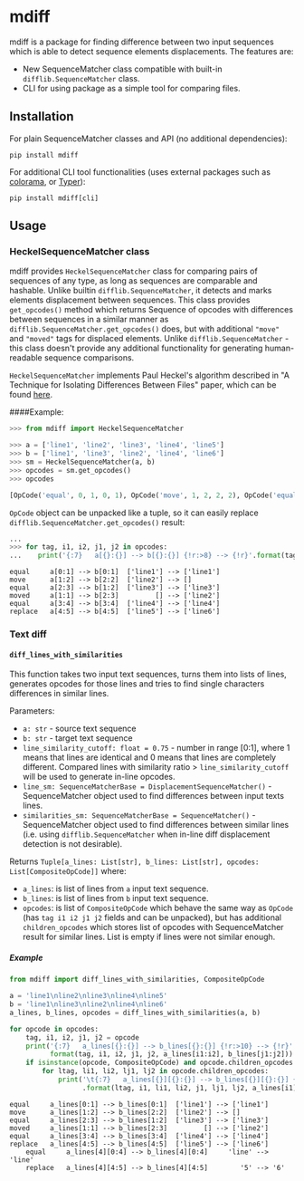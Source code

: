 # mdiff
mdiff is a package for finding difference between two input sequences which is able to detect sequence elements displacements.
The features are:
* New SequenceMatcher class compatible with built-in `difflib.SequenceMatcher` class.
* CLI for using package as a simple tool for comparing files.

## Installation
For plain SequenceMatcher classes and API (no additional dependencies):
```console
pip install mdiff
```

For additional CLI tool functionalities (uses external packages such as [colorama](https://github.com/tartley/colorama), 
or [Typer](https://github.com/tiangolo/typer)):
```console
pip install mdiff[cli]
```

## Usage

### HeckelSequenceMatcher class
mdiff provides `HeckelSequenceMatcher` class for comparing pairs of sequences of any type, as long as sequences
are comparable and hashable. Unlike builtin `difflib.SequenceMatcher`, it detects and marks elements
displacement between sequences. This class provides `get_opcodes()` method which returns Sequence of opcodes
with differences between sequences in a similar manner as `difflib.SequenceMatcher.get_opcodes()` does, but
with additional `"move"` and `"moved"` tags for displaced elements. 
Unlike `difflib.SequenceMatcher` - this class doesn't provide any additional functionality for generating
human-readable sequence comparisons.

`HeckelSequenceMatcher` implements Paul Heckel's algorithm described in
"A Technique for Isolating Differences Between Files" paper, which can be found
[here](http://documents.scribd.com/docs/10ro9oowpo1h81pgh1as.pdf).



####Example:
```python
>>> from mdiff import HeckelSequenceMatcher

>>> a = ['line1', 'line2', 'line3', 'line4', 'line5']
>>> b = ['line1', 'line3', 'line2', 'line4', 'line6']
>>> sm = HeckelSequenceMatcher(a, b)
>>> opcodes = sm.get_opcodes()
>>> opcodes

[OpCode('equal', 0, 1, 0, 1), OpCode('move', 1, 2, 2, 2), OpCode('equal', 2, 3, 1, 2), OpCode('moved', 1, 1, 2, 3), OpCode('equal', 3, 4, 3, 4), OpCode('replace', 4, 5, 4, 5)]
```

`OpCode` object can be unpacked like a tuple, so it can easily replace `difflib.SequenceMatcher.get_opcodes()` result:
```python
...
>>> for tag, i1, i2, j1, j2 in opcodes:
...    print('{:7}   a[{}:{}] --> b[{}:{}] {!r:>8} --> {!r}'.format(tag, i1, i2, j1, j2, a[i1:i2], b[j1:j2]))
```
```console
equal     a[0:1] --> b[0:1]  ['line1'] --> ['line1']
move      a[1:2] --> b[2:2]  ['line2'] --> []
equal     a[2:3] --> b[1:2]  ['line3'] --> ['line3']
moved     a[1:1] --> b[2:3]         [] --> ['line2']
equal     a[3:4] --> b[3:4]  ['line4'] --> ['line4']
replace   a[4:5] --> b[4:5]  ['line5'] --> ['line6']
```

### Text diff
#### `diff_lines_with_similarities`
This function takes two input text sequences, turns them into lists of lines, generates opcodes for those lines
and tries to find single characters differences in similar lines.

Parameters:
* `a: str` - source text sequence
* `b: str` - target text sequence
* `line_similarity_cutoff: float = 0.75` - number in range [0:1], where 1 means that lines are identical and 0 means that lines are completely different. Compared lines with similarity ratio > `line_similarity_cutoff` will be used to generate in-line opcodes.
* `line_sm: SequenceMatcherBase = DisplacementSequenceMatcher()` - SequenceMatcher object used to find differences between input texts lines.
* `similarities_sm: SequenceMatcherBase = SequenceMatcher()` - SequenceMatcher object used to find differences between similar lines (i.e. using `difflib.SequenceMatcher` when in-line diff displacement detection is not desirable).

Returns `Tuple[a_lines: List[str], b_lines: List[str], opcodes: List[CompositeOpCode]]` where:
* `a_lines`: is list of lines from `a` input text sequence.
* `b_lines`: is list of lines from `b` input text sequence.
* `opcodes`: is list of `CompositeOpCode` which behave the same way as `OpCode` (has `tag i1 i2 j1 j2` fields and can be unpacked), but has additional `children_opcodes` which stores list of opcodes with SequenceMatcher result for similar lines. List is empty if lines were not similar enough.

##### Example
```python
from mdiff import diff_lines_with_similarities, CompositeOpCode

a = 'line1\nline2\nline3\nline4\nline5'
b = 'line1\nline3\nline2\nline4\nline6'
a_lines, b_lines, opcodes = diff_lines_with_similarities(a, b)

for opcode in opcodes:
    tag, i1, i2, j1, j2 = opcode
    print('{:7}   a_lines[{}:{}] --> b_lines[{}:{}] {!r:>10} --> {!r}'.
          format(tag, i1, i2, j1, j2, a_lines[i1:i2], b_lines[j1:j2]))
    if isinstance(opcode, CompositeOpCode) and opcode.children_opcodes:
        for ltag, li1, li2, lj1, lj2 in opcode.children_opcodes:
            print('\t{:7}   a_lines[{}][{}:{}] --> b_lines[{}][{}:{}] {!r:>10} --> {!r}'
                  .format(ltag, i1, li1, li2, j1, lj1, lj2, a_lines[i1][li1:li2], b_lines[j1][lj1:lj2]))
```
```console
equal     a_lines[0:1] --> b_lines[0:1]  ['line1'] --> ['line1']
move      a_lines[1:2] --> b_lines[2:2]  ['line2'] --> []
equal     a_lines[2:3] --> b_lines[1:2]  ['line3'] --> ['line3']
moved     a_lines[1:1] --> b_lines[2:3]         [] --> ['line2']
equal     a_lines[3:4] --> b_lines[3:4]  ['line4'] --> ['line4']
replace   a_lines[4:5] --> b_lines[4:5]  ['line5'] --> ['line6']
	equal     a_lines[4][0:4] --> b_lines[4][0:4]     'line' --> 'line'
	replace   a_lines[4][4:5] --> b_lines[4][4:5]        '5' --> '6'
```
